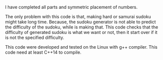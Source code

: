 I have completed all parts and symmetric placement of numbers.

The only problem with this code is that, making hard or samurai sudoku might take long time. Because, the sudoku generator is not able to predict the difficulty of the sudoku, while is making that. This code checks that the difficulty of generated sudoku is what we want or not, then it start over if it is not the specified difficulty.

This code were developed and tested on the Linux with g++ compiler.
This code need at least C++14 to compile.
